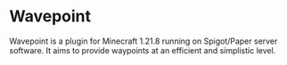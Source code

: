 # Wavepoint
Wavepoint is a plugin for Minecraft 1.21.8 running on Spigot/Paper server software.
It aims to provide waypoints at an efficient and simplistic level.